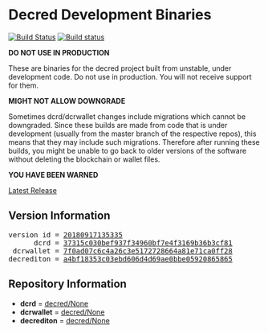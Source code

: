
# Decred Development Binaries

[![Build Status](https://travis-ci.org/matheusd/decred-weekly-builds.svg?branch=v20180917135335)](https://travis-ci.org/matheusd/decred-weekly-builds) [![Build status](https://ci.appveyor.com/api/projects/status/hncgrnv0xuqb6s3c/branch/v20180917135335?svg=true)](https://ci.appveyor.com/project/matheusd/decred-weekly-builds/branch/v20180917135335)


**DO NOT USE IN PRODUCTION**

These are binaries for the decred project built from unstable, under development
code. Do not use in production. You will not receive support for them.

**MIGHT NOT ALLOW DOWNGRADE**

Sometimes dcrd/dcrwallet changes include migrations which cannot be downgraded.
Since these builds are made from code that is under development (usually from
the master branch of the respective repos), this means that they may include such
migrations. Therefore after running these builds, you might be unable to go back
to older versions of the software without deleting the blockchain or wallet
files.

**YOU HAVE BEEN WARNED**

[Latest Release](https://github.com/matheusd/decred-weekly-builds/releases/latest)

## Version Information

<pre>
version id = <a href="https://github.com/matheusd/decred-weekly-builds/releases/tag/v20180917135335">20180917135335</a>
      dcrd = <a href="https://github.com/decred/dcrd/commits/37315c030bef937f34960bf7e4f3169b36b3cf81">37315c030bef937f34960bf7e4f3169b36b3cf81</a>
 dcrwallet = <a href="https://github.com/decred/dcrwallet/commits/7f0ad07c6c4a26c3e5172728664a81e71ca0ff28">7f0ad07c6c4a26c3e5172728664a81e71ca0ff28</a>
decrediton = <a href="https://github.com/decred/decrediton/commits/a4bf18353c03ebd606d4d69ae0bbe05920865865">a4bf18353c03ebd606d4d69ae0bbe05920865865</a>
</pre>

## Repository Information

- **dcrd** = [decred/None](https://github.com/decred/dcrd)
- **dcrwallet** = [decred/None](https://github.com/decred/dcrwallet)
- **decrediton** = [decred/None](https://github.com/decred/decrediton)


